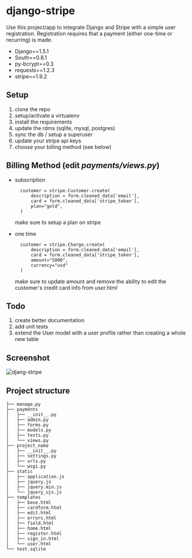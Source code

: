 django-stripe
=============

Use this project/app to integrate Django and Stripe with a simple user registration. Registration requires that a payment (either one-time or recurring) is made.

- Django==1.5.1
- South==0.8.1
- py-bcrypt==0.3
- requests==1.2.3
- stripe==1.9.2

## Setup

1. clone the repo
2. setup/activate a virtualenv
3. install the requirements
4. update the rdms (sqlite, mysql, postgres)
5. sync the db / setup a superuser
6. update your stripe api keys
7. choose your billing method (see below)

## Billing Method (edit *payments/views.py*)

- subscription

        customer = stripe.Customer.create(
            description = form.cleaned_data['email'],
            card = form.cleaned_data['stripe_token'],
            plan="gold",
        )

    make sure to setup a plan on stripe

- one time 

        customer = stripe.Charge.create(
            description = form.cleaned_data['email'],
            card = form.cleaned_data['stripe_token'],
            amount="5000",
            currency="usd"
        )       

    make sure to update amount and remove the ability to edit the customer's credit card info from *user.html*

## Todo

1. create better documentation
2. add unit tests
3. extend the User model with a user profile rather than creating a whole new table

## Screenshot

![djang-stripe](http://content.screencast.com/users/Mike_Extentech/folders/Jing/media/f3afdf22-d5a2-49a7-b8c6-44cd3828037f/00000208.png)

## Project structure

    ├── manage.py
    ├── payments
    │   ├── __init__.py
    │   ├── admin.py
    │   ├── forms.py
    │   ├── models.py
    │   ├── tests.py
    │   └── views.py
    ├── project_name
    │   ├── __init__.py
    │   ├── settings.py
    │   ├── urls.py
    │   └── wsgi.py
    ├── static
    │   ├── application.js
    │   ├── jquery.js
    │   ├── jquery.min.js
    │   └── jquery_ujs.js
    ├── templates
    │   ├── base.html
    │   ├── cardform.html
    │   ├── edit.html
    │   ├── errors.html
    │   ├── field.html
    │   ├── home.html
    │   ├── register.html
    │   ├── sign_in.html
    │   └── user.html
    └── test.sqlite
